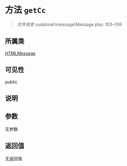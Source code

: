 # 方法 `getCc`

> *文件信息* suda\mail\message\Message.php: 103~106

## 所属类 

[HTMLMessage](../HTMLMessage.md)

## 可见性

public

## 说明



## 参数


无参数


## 返回值

无返回值
